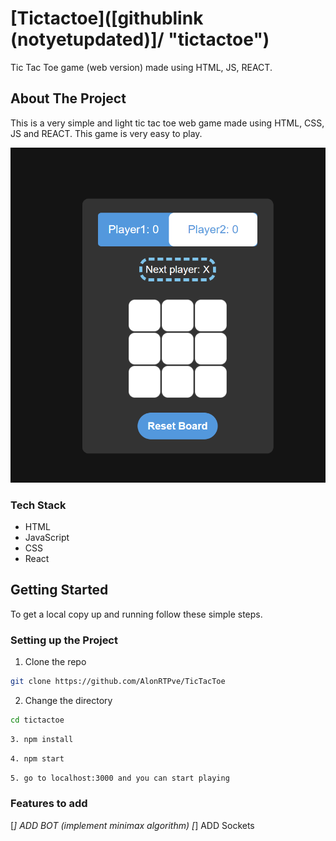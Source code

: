 # [Tictactoe]([githublink (notyetupdated)]/ "tictactoe")

Tic Tac Toe game (web version) made using HTML, JS, REACT.

## About The Project

This is a very simple and light tic tac toe web game made using HTML, CSS, JS and REACT. This game is very easy to play.

![](image.png)

### Tech Stack

* HTML
* JavaScript
* CSS
* React

## Getting Started

To get a local copy up and running follow these simple steps.

### Setting up the Project

1. Clone the repo
```sh
git clone https://github.com/AlonRTPve/TicTacToe
```
2. Change the directory
```sh
cd tictactoe
```
```sh
3. npm install 
```
```sh
4. npm start
```
```sh
5. go to localhost:3000 and you can start playing
```
### Features to add

[*] ADD BOT (implement minimax algorithm)
[*] ADD Sockets
